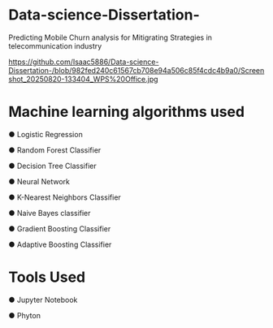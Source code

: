 # Data-science-Dissertation-

Predicting Mobile Churn analysis for Mitigrating Strategies in telecommunication industry 

https://github.com/Isaac5886/Data-science-Dissertation-/blob/982fed240c61567cb708e94a506c85f4cdc4b9a0/Screenshot_20250820-133404_WPS%20Office.jpg

# Machine learning algorithms used
● Logistic Regression

● Random Forest Classifier 

● Decision Tree Classifier 

● Neural Network 

● K-Nearest Neighbors Classifier

● Naive Bayes classifier 

● Gradient Boosting Classifier 

● Adaptive Boosting Classifier

# Tools Used
● Jupyter Notebook 

● Phyton 



